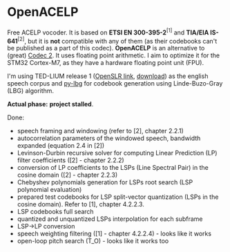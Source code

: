 # OpenACELP
Free ACELP vocoder. It is based on **ETSI EN 300-395-2**<sup>[1]</sup> and **TIA/EIA IS-641**<sup>[2]</sup>, but it is **not** compatible with any of them (as their codebooks can't be published as a part of this codec). **OpenACELP** is an alternative to (great) [Codec 2](https://github.com/drowe67/codec2). It uses floating point arithmetic. I aim to optimize it for the STM32 Cortex-M7, as they have a hardware floating point unit (FPU).

I'm using TED-LIUM release 1 ([OpenSLR link](http://www.openslr.org/7/), [download](https://projets-lium.univ-lemans.fr/ted-lium/release1/)) as the english speech corpus and [py-lbg](https://github.com/internaut/py-lbg) for codebook generation using Linde-Buzo-Gray (LBG) algorithm.

**Actual phase:** **project stalled**.

Done:
- speech framing and windowing (refer to [2], chapter 2.2.1)
- autocorrelation parameters of the windowed speech, bandwidth expanded (equation 2.4 in [2])
- Levinson-Durbin recursive solver for computing Linear Prediction (LP) filter coefficients ([2] - chapter 2.2.2)
- conversion of LP coefficients to the LSPs (Line Spectral Pair) in the cosine domain ([2] - chapter 2.2.3)
- Chebyshev polynomials generation for LSPs root search (LSP polynomial evaluation)
- prepared test codebooks for LSP split-vector quantization (LSPs in the cosine domain). Refer to [1], chapter 4.2.2.3.
- LSP codebooks full search
- quantized and unquantized LSPs interpolation for each subframe
- LSP->LP conversion
- speech weighting filtering ([1] - chapter 4.2.2.4) - looks like it works
- open-loop pitch search (T_O) - looks like it works too
